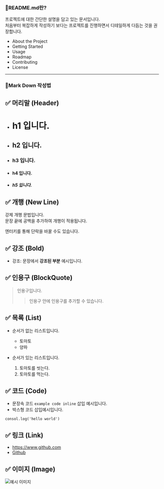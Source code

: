 ### 📌README.md란?
프로젝트에 대한 간단한 설명을 담고 있는 문서입니다.  
처음부터 복잡하게 작성하기 보다는 프로젝트를 진행하면서 디테일하게 다듬는 것을 권장합니다.   

* About the Project
* Getting Started
* Usage
* Roadmap
* Contributing
* License


***

### 📝Mark Down 작성법

## ✅ 머리말 (Header)
* # h1 입니다.
* ## h2 입니다.
* ### h3 입니다.
* #### h4 입니다.
* ##### h5 입니다.

## ✅ 개행 (New Line)
강제 개행 문법입니다.  
문장 끝에 공백을 추가하여 개행이 적용됩니다.  

엔터키를 통해 단락을 바꿀 수도 있습니다.
  
## ✅ 강조 (Bold)
* 강조: 문장에서 **강조된 부분** 예시입니다.

## ✅ 인용구 (BlockQuote)
> 인용구입니다.
> > 인용구 안에 인용구를 추가할 수 있습니다.

## ✅ 목록 (List)
* 순서가 없는 리스트입니다.
  * 토마토
  * 양파

* 순서가 있는 리스트입니다.
  1. 토마토를 씻는다.
  2. 토마토를 먹는다.

## ✅ 코드 (Code)
* 문장속 코드 `example code inline` 삽입 예시입니다.
* 박스형 코드 삽입예시입니다.
```
consol.log('hello world')
```

## ✅ 링크 (Link)
* <https://www.github.com>
* [Github](https://www.github.com)

## ✅ 이미지 (Image)
![예시 이미지](https://www.splitshire.com/wp-content/uploads/2014/05/SplitShire_IMG_1405-e1450349856954-1800x1200.jpg)

